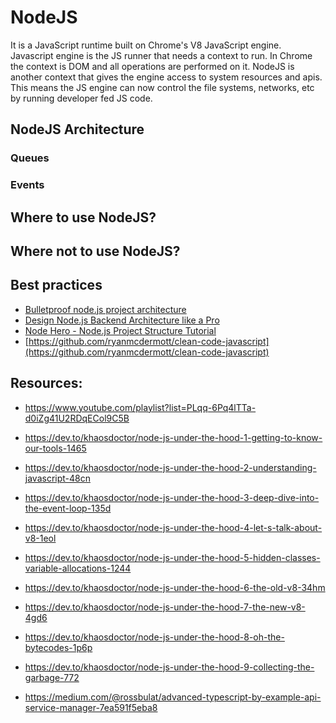 # NodeJS

It is a JavaScript runtime built on Chrome's V8 JavaScript engine.
Javascript engine is the JS runner that needs a context to run. In Chrome the context is DOM and all operations are performed on it.
NodeJS is another context that gives the engine access to system resources and apis.
This means the JS engine can now control the file systems, networks, etc by running developer fed JS code.

## NodeJS Architecture

### Queues

### Events

## Where to use NodeJS?

## Where not to use NodeJS?

## Best practices

- [Bulletproof node.js project architecture](https://softwareontheroad.com/ideal-nodejs-project-structure/)
- [Design Node.js Backend Architecture like a Pro](https://afteracademy.com/blog/design-node-js-backend-architecture-like-a-pro)
- [Node Hero - Node.js Project Structure Tutorial](https://blog.risingstack.com/node-hero-node-js-project-structure-tutorial/)
- [https://github.com/ryanmcdermott/clean-code-javascript](https://github.com/ryanmcdermott/clean-code-javascript)

## Resources:

- https://www.youtube.com/playlist?list=PLqq-6Pq4lTTa-d0iZg41U2RDqECol9C5B

- https://dev.to/khaosdoctor/node-js-under-the-hood-1-getting-to-know-our-tools-1465
- https://dev.to/khaosdoctor/node-js-under-the-hood-2-understanding-javascript-48cn
- https://dev.to/khaosdoctor/node-js-under-the-hood-3-deep-dive-into-the-event-loop-135d
- https://dev.to/khaosdoctor/node-js-under-the-hood-4-let-s-talk-about-v8-1eol
- https://dev.to/khaosdoctor/node-js-under-the-hood-5-hidden-classes-variable-allocations-1244
- https://dev.to/khaosdoctor/node-js-under-the-hood-6-the-old-v8-34hm
- https://dev.to/khaosdoctor/node-js-under-the-hood-7-the-new-v8-4gd6
- https://dev.to/khaosdoctor/node-js-under-the-hood-8-oh-the-bytecodes-1p6p
- https://dev.to/khaosdoctor/node-js-under-the-hood-9-collecting-the-garbage-772
- https://medium.com/@rossbulat/advanced-typescript-by-example-api-service-manager-7ea591f5eba8
